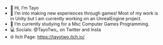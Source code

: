 - 👋 Hi, I’m Tayo
- 👀 I’m into making new experiences through games! Most of my work is in Unity but I am currently working on an UnrealEngine project.
- 🌱 I’m currently studying for a Msc Computer Games Programming.
- 💻 Socials: @TayoTwo_ on Twitter and Insta
- 🌐 Itch Page: https://tayotwo.itch.io/
